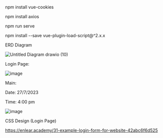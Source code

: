 npm install vue-cookies

npm install axios

npm run serve

npm install --save vue-plugin-load-script@^2.x.x

ERD Diagram

![Untitled Diagram drawio (10)](https://github.com/junxian428/vuejs_frontend_crud/assets/58724748/4ac07240-4f38-4e91-9d83-62488ed8e8fa)


Login Page:

![image](https://github.com/junxian428/vuejs_frontend_crud/assets/58724748/7567d67e-167e-47e5-9460-998af5e5a94f)

Main:

Date: 27/7/2023 

Time: 4:00 pm

![image](https://github.com/junxian428/vuejs_frontend_crud/assets/58724748/a6fcab61-8dde-4ccd-807a-d99c7d56d4d5)



CSS Design (Login Page)

https://enlear.academy/31-example-login-form-for-website-42abc6f6d525

